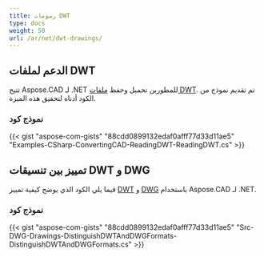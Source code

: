```yaml
---
title: رسومات DWT
type: docs
weight: 50
url: /ar/net/dwt-drawings/
---
```


## **الدعم لملفات DWT**

تتيح Aspose.CAD لـ .NET للمطورين تحميل وحفظ [ملفات DWT](https://docs.fileformat.com/cad/dwt/). تم تقديم نموذج من الكود أدناه لتحقيق هذه الميزة.

### نموذج كود

{{< gist "aspose-com-gists" "88cdd0899132edaf0afff77d33d11ae5" "Examples-CSharp-ConvertingCAD-ReadingDWT-ReadingDWT.cs" >}}

## **تمييز بين تنسيقات DWT و DWG**

فيما يلي الكود الذي يوضح كيفية تمييز [DWT](https://docs.fileformat.com/cad/dwt/) و [DWG](https://docs.fileformat.com/cad/dwg/) باستخدام Aspose.CAD لـ .NET.

### نموذج كود

{{< gist "aspose-com-gists" "88cdd0899132edaf0afff77d33d11ae5" "Src-DWG-Drawings-DistinguishDWTAndDWGFormats-DistinguishDWTAndDWGFormats.cs" >}}
